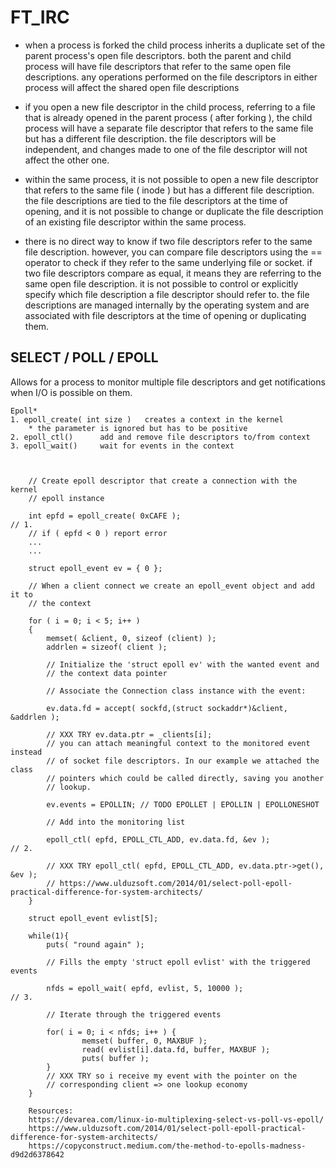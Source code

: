 

#       FT_IRC

- when a process is forked the child process inherits a duplicate set of the
  parent process's open file descriptors.  both the parent and child process
  will have file descriptors that refer to the same open file descriptions. any
  operations performed on the file descriptors in either process will affect the
  shared open file descriptions

- if you open a new file descriptor in the child process, referring to a file
  that is already opened in the parent process ( after forking ), the child
  process will have a separate file descriptor that refers to the same file but
  has a different file description. the file descriptors will be independent,
  and changes made to one of the file descriptor will not affect the other one.

- within the same process, it is not possible to open a new file descriptor that
  refers to the same file ( inode ) but has a different file description. the
  file descriptions are tied to the file descriptors at the time of opening, and
  it is not possible to change or duplicate the file description of an existing
  file descriptor within the same process.

- there is no direct way to know if two file descriptors refer to the same file
  description. however, you can compare file descriptors using the == operator
  to check if they refer to the same underlying file or socket. if two file
  descriptors compare as equal, it means they are referring to the same open
  file description. it is not possible to control or explicitly specify which
  file description a file descriptor should refer to. the file descriptions are
  managed internally by the operating system and are associated with file
  descriptors at the time of opening or duplicating them.

## SELECT / POLL / EPOLL

Allows for a process to monitor multiple file descriptors and get notifications
when I/O is possible on them.

    Epoll*
    1. epoll_create( int size )   creates a context in the kernel
        * the parameter is ignored but has to be positive
    2. epoll_ctl()      add and remove file descriptors to/from context
    3. epoll_wait()     wait for events in the context



        // Create epoll descriptor that create a connection with the kernel
        // epoll instance

        int epfd = epoll_create( 0xCAFE );                                       // 1.
        // if ( epfd < 0 ) report error
        ...
        ...

        struct epoll_event ev = { 0 };

        // When a client connect we create an epoll_event object and add it to
        // the context

        for ( i = 0; i < 5; i++ )
        {
            memset( &client, 0, sizeof (client) );
            addrlen = sizeof( client );

            // Initialize the 'struct epoll ev' with the wanted event and
            // the context data pointer

            // Associate the Connection class instance with the event:

            ev.data.fd = accept( sockfd,(struct sockaddr*)&client, &addrlen );

            // XXX TRY ev.data.ptr = _clients[i];
            // you can attach meaningful context to the monitored event instead
            // of socket file descriptors. In our example we attached the class
            // pointers which could be called directly, saving you another
            // lookup.

            ev.events = EPOLLIN; // TODO EPOLLET | EPOLLIN | EPOLLONESHOT

            // Add into the monitoring list

            epoll_ctl( epfd, EPOLL_CTL_ADD, ev.data.fd, &ev );                  // 2.

            // XXX TRY epoll_ctl( epfd, EPOLL_CTL_ADD, ev.data.ptr->get(), &ev );
            // https://www.ulduzsoft.com/2014/01/select-poll-epoll-practical-difference-for-system-architects/
        }

        struct epoll_event evlist[5];

        while(1){
            puts( "round again" );

            // Fills the empty 'struct epoll evlist' with the triggered events

            nfds = epoll_wait( epfd, evlist, 5, 10000 );                        // 3.

            // Iterate through the triggered events

            for( i = 0; i < nfds; i++ ) {
                    memset( buffer, 0, MAXBUF );
                    read( evlist[i].data.fd, buffer, MAXBUF );
                    puts( buffer );
            }
            // XXX TRY so i receive my event with the pointer on the
            // corresponding client => one lookup economy
        }

        Resources:
        https://devarea.com/linux-io-multiplexing-select-vs-poll-vs-epoll/
        https://www.ulduzsoft.com/2014/01/select-poll-epoll-practical-difference-for-system-architects/
        https://copyconstruct.medium.com/the-method-to-epolls-madness-d9d2d6378642

